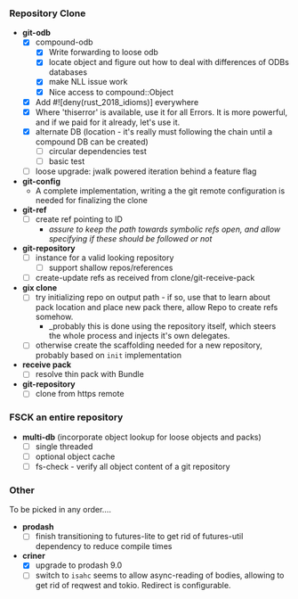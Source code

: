 ### Repository Clone

* **git-odb**
  * [x] compound-odb 
    * [x] Write forwarding to loose odb
    * [x] locate object and figure out how to deal with differences of ODBs databases
    * [x] make NLL issue work
    * [x] Nice access to compound::Object
  * [x] Add #![deny(rust_2018_idioms)] everywhere
  * [x] Where 'thiserror' is available, use it for all Errors. It is more powerful, and if we paid for it already, let's use it.
  * [x] alternate DB (location - it's really must following the chain until a compound DB can be created)
    * [ ] circular dependencies test
    * [ ] basic test
  * [ ] loose upgrade: jwalk powered iteration behind a feature flag
* **git-config**
  * A complete implementation, writing a the git remote configuration is needed for finalizing the clone
* **git-ref**
  * [ ] create ref pointing to ID
      * _assure to keep the path towards symbolic refs open, and allow specifying if these should be followed or not_
* **git-repository**
  * [ ] instance for a valid looking repository
    * [ ] support shallow repos/references
  * [ ] create-update refs as received from clone/git-receive-pack
* **gix clone**
  * [ ] try initializing repo on output path - if so, use that to learn about pack location and place new pack there, allow Repo to create refs somehow.
    * _probably this is done using the repository itself, which steers the whole process and injects it's own delegates.
  * [ ] otherwise create the scaffolding needed for a new repository, probably based on `init` implementation
* **receive pack**
  * [ ] resolve thin pack with Bundle
* **git-repository**
  * [ ] clone from https remote
  
### FSCK an entire repository

* **multi-db** (incorporate object lookup for loose objects and packs)
  * [ ] single threaded
  * [ ] optional object cache
  * [ ] fs-check - verify all object content of a git repository
  
### Other

To be picked in any order….

* **prodash**
  * [ ] finish transitioning to futures-lite to get rid of futures-util dependency to reduce compile times
* **criner**
  * [x] upgrade to prodash 9.0
  * [ ] switch to `isahc`
    seems to allow async-reading of bodies, allowing to get rid of reqwest and tokio. Redirect is configurable.

[josh-aug-12]: https://github.com/Byron/gitoxide/issues/1#issuecomment-672566602
